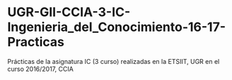 # UGR-GII-CCIA-3-IC-Ingenieria_del_Conocimiento-16-17-Practicas
Prácticas de la asignatura IC (3 curso) realizadas en la ETSIIT, UGR en el curso 2016/2017, CCIA 
